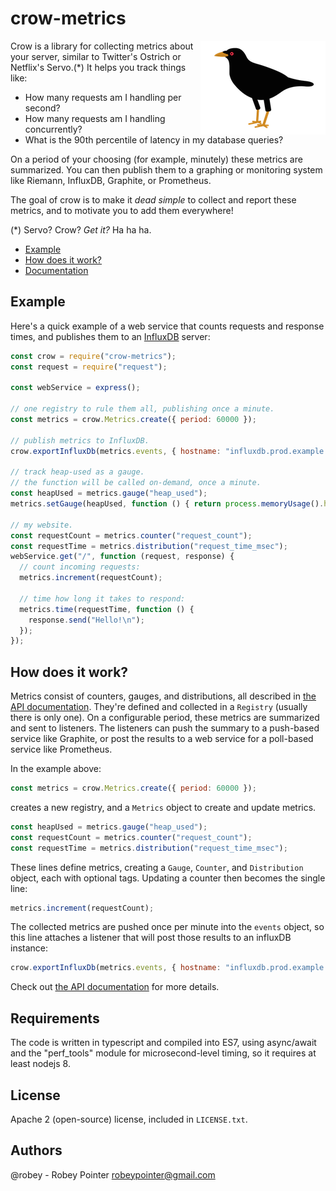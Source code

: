 # crow-metrics

<img src="docs/crow-small.png" align="right">

Crow is a library for collecting metrics about your server, similar to Twitter's Ostrich or Netflix's Servo.(\*) It helps you track things like:

  - How many requests am I handling per second?
  - How many requests am I handling concurrently?
  - What is the 90th percentile of latency in my database queries?

On a period of your choosing (for example, minutely) these metrics are summarized. You can then publish them to a graphing or monitoring system like Riemann, InfluxDB, Graphite, or Prometheus.

The goal of crow is to make it *dead simple* to collect and report these metrics, and to motivate you to add them everywhere!

(\*) Servo? Crow? _Get it?_ Ha ha ha.

- [Example](#example)
- [How does it work?](#how-does-it-work)
- [Documentation](docs/manual.md)


## Example

Here's a quick example of a web service that counts requests and response times, and publishes them to an [InfluxDB](http://influxdb.com/) server:

```javascript
const crow = require("crow-metrics");
const request = require("request");

const webService = express();

// one registry to rule them all, publishing once a minute.
const metrics = crow.Metrics.create({ period: 60000 });

// publish metrics to InfluxDB.
crow.exportInfluxDb(metrics.events, { hostname: "influxdb.prod.example.com:8086", database: "prod" });

// track heap-used as a gauge.
// the function will be called on-demand, once a minute.
const heapUsed = metrics.gauge("heap_used");
metrics.setGauge(heapUsed, function () { return process.memoryUsage().heapUsed; });

// my website.
const requestCount = metrics.counter("request_count");
const requestTime = metrics.distribution("request_time_msec");
webService.get("/", function (request, response) {
  // count incoming requests:
  metrics.increment(requestCount);

  // time how long it takes to respond:
  metrics.time(requestTime, function () {
    response.send("Hello!\n");
  });
});
```


## How does it work?

Metrics consist of counters, gauges, and distributions, all described in [the API documentation](./docs/manual.md). They're defined and collected in a `Registry` (usually there is only one). On a configurable period, these metrics are summarized and sent to listeners. The listeners can push the summary to a push-based service like Graphite, or post the results to a web service for a poll-based service like Prometheus.

In the example above:

```javascript
const metrics = crow.Metrics.create({ period: 60000 });
```

creates a new registry, and a `Metrics` object to create and update metrics.

```javascript
const heapUsed = metrics.gauge("heap_used");
const requestCount = metrics.counter("request_count");
const requestTime = metrics.distribution("request_time_msec");
```

These lines define metrics, creating a `Gauge`, `Counter`, and `Distribution` object, each with optional tags. Updating a counter then becomes the single line:

```javascript
metrics.increment(requestCount);
```

The collected metrics are pushed once per minute into the `events` object, so this line attaches a listener that will post those results to an influxDB instance:

```javascript
crow.exportInfluxDb(metrics.events, { hostname: "influxdb.prod.example.com:8086", database: "prod" });
```

Check out [the API documentation](./docs/manual.md) for more details.


## Requirements

The code is written in typescript and compiled into ES7, using async/await and the "perf_tools" module for microsecond-level timing, so it requires at least nodejs 8.


## License

Apache 2 (open-source) license, included in `LICENSE.txt`.


## Authors

@robey - Robey Pointer <robeypointer@gmail.com>
